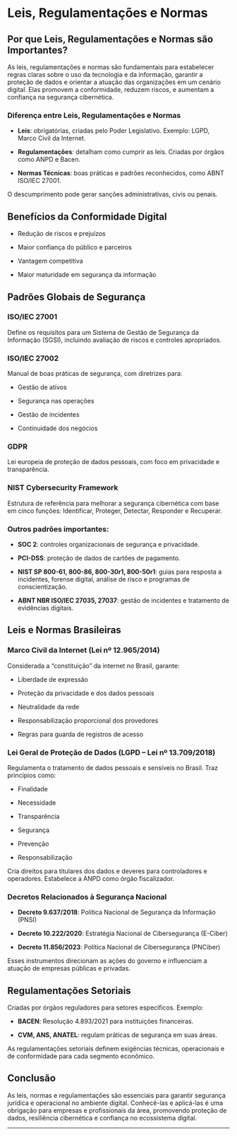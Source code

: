   

# Leis, Regulamentações e Normas

  

## Por que Leis, Regulamentações e Normas são Importantes?

  

As leis, regulamentações e normas são fundamentais para estabelecer regras claras sobre o uso da tecnologia e da informação, garantir a proteção de dados e orientar a atuação das organizações em um cenário digital. Elas promovem a conformidade, reduzem riscos, e aumentam a confiança na segurança cibernética.

  

### Diferença entre Leis, Regulamentações e Normas

  

- **Leis**: obrigatórias, criadas pelo Poder Legislativo. Exemplo: LGPD, Marco Civil da Internet.

- **Regulamentações**: detalham como cumprir as leis. Criadas por órgãos como ANPD e Bacen.

- **Normas Técnicas**: boas práticas e padrões reconhecidos, como ABNT ISO/IEC 27001.

  

O descumprimento pode gerar sanções administrativas, civis ou penais.

  

## Benefícios da Conformidade Digital

  

- Redução de riscos e prejuízos

- Maior confiança do público e parceiros

- Vantagem competitiva

- Maior maturidade em segurança da informação

  

## Padrões Globais de Segurança

  

### ISO/IEC 27001

  

Define os requisitos para um Sistema de Gestão de Segurança da Informação (SGSI), incluindo avaliação de riscos e controles apropriados.

  

### ISO/IEC 27002

  

Manual de boas práticas de segurança, com diretrizes para:

- Gestão de ativos

- Segurança nas operações

- Gestão de incidentes

- Continuidade dos negócios

  

### GDPR

  

Lei europeia de proteção de dados pessoais, com foco em privacidade e transparência.

  

### NIST Cybersecurity Framework

  

Estrutura de referência para melhorar a segurança cibernética com base em cinco funções: Identificar, Proteger, Detectar, Responder e Recuperar.

  

### Outros padrões importantes:

- **SOC 2**: controles organizacionais de segurança e privacidade.

- **PCI-DSS**: proteção de dados de cartões de pagamento.

- **NIST SP 800-61, 800-86, 800-30r1, 800-50r1**: guias para resposta a incidentes, forense digital, análise de risco e programas de conscientização.

- **ABNT NBR ISO/IEC 27035, 27037**: gestão de incidentes e tratamento de evidências digitais.

  

## Leis e Normas Brasileiras

  

### Marco Civil da Internet (Lei nº 12.965/2014)

  

Considerada a “constituição” da internet no Brasil, garante:

- Liberdade de expressão

- Proteção da privacidade e dos dados pessoais

- Neutralidade da rede

- Responsabilização proporcional dos provedores

- Regras para guarda de registros de acesso

  

### Lei Geral de Proteção de Dados (LGPD – Lei nº 13.709/2018)

  

Regulamenta o tratamento de dados pessoais e sensíveis no Brasil. Traz princípios como:

- Finalidade

- Necessidade

- Transparência

- Segurança

- Prevenção

- Responsabilização

  

Cria direitos para titulares dos dados e deveres para controladores e operadores. Estabelece a ANPD como órgão fiscalizador.

  

### Decretos Relacionados à Segurança Nacional

  

- **Decreto 9.637/2018**: Política Nacional de Segurança da Informação (PNSI)

- **Decreto 10.222/2020**: Estratégia Nacional de Cibersegurança (E-Ciber)

- **Decreto 11.856/2023**: Política Nacional de Cibersegurança (PNCiber)

  

Esses instrumentos direcionam as ações do governo e influenciam a atuação de empresas públicas e privadas.

  

## Regulamentações Setoriais

  

Criadas por órgãos reguladores para setores específicos. Exemplo:

- **BACEN**: Resolução 4.893/2021 para instituições financeiras.

- **CVM, ANS, ANATEL**: regulam práticas de segurança em suas áreas.

  

As regulamentações setoriais definem exigências técnicas, operacionais e de conformidade para cada segmento econômico.

  

## Conclusão

  

As leis, normas e regulamentações são essenciais para garantir segurança jurídica e operacional no ambiente digital. Conhecê-las e aplicá-las é uma obrigação para empresas e profissionais da área, promovendo proteção de dados, resiliência cibernética e confiança no ecossistema digital.

  

---